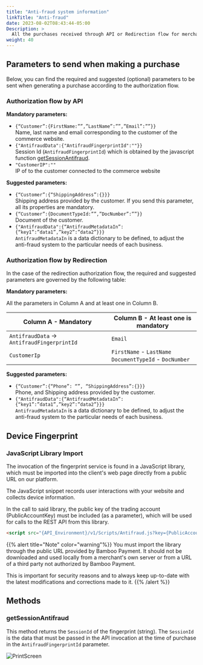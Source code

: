 ```yaml
---
title: "Anti-fraud system information"
linkTitle: "Anti-fraud"
date: 2023-08-02T08:43:44-05:00
Description: >
  All the purchases received through API or Redirection flow for merchants in the [Payments Facilitator]({{< ref "Concepts.md">}}#payfac-model) model, are evaluated by the anti-fraud system.
weight: 40
---
```




## Parameters to send when making a purchase
Below, you can find the required and suggested (optional) parameters to be sent when generating a purchase according to the authorization flow.

### Authorization flow by API

**Mandatory parameters:**

* `{“Customer”:{FirstName:””,”LastName”:””,”Email”:””}}`<br>Name, last name and email corresponding to the customer of the commerce website.
* `{"AntifraudData":{"AntifraudFingerprintId":""}}`<br>Session Id (`AntifraudFingerprintId`) which is obtained by the javascript function [getSessionAntifraud](#getsessionantifraud).
* `"CustomerIP":""`<br>IP of to the customer connected to the commerce website

**Suggested parameters:**

* `{“Customer”:{“ShippingAddress”:{}}}`<br>Shipping address provided by the customer. If you send this parameter, all its properties are mandatory.
* `{“Customer”:{DocumentTypeId:””,”DocNumber”:””}}`<br>Document of the customer.
* `{"AntifraudData":{“AntifraudMetadataIn”:{“key1”:”data1”,”key2”:”data2”}}}`<br>`AntifraudMetadataIn` is a data dictionary to be defined, to adjust the anti-fraud system to the particular needs of each business.

### Authorization flow by Redirection

In the case of the redirection authorization flow, the required and suggested parameters are governed by the following table:

**Mandatory parameters:**

All the parameters in Column A and at least one in Column B.


| Column A - Mandatory | Column B - At least one is mandatory |
|---------|----------|
| `AntifraudData` → `AntifraudFingerprintId` | `Email` |
| `CustomerIp` | `FirstName` - `LastName`<br>`DocumentTypeId` - `DocNumber` |

**Suggested parameters:**

* `{“Customer”:{“Phone”: “”, “ShippingAddress”:{}}}`<br>Phone, and Shipping address provided by the customer.
* `{"AntifraudData":{“AntifraudMetadataIn”:{“key1”:”data1”,”key2”:”data2”}}}`<br>`AntifraudMetadataIn` is a data dictionary to be defined, to adjust the anti-fraud system to the particular needs of each business.

## Device Fingerprint

### JavaScript Library Import
The invocation of the fingerprint service is found in a JavaScript library, which must be imported into the client's web page directly from a public URL on our platform.

The JavaScript snippet records user interactions with your website and collects device information. <br>

In the call to said library, the public key of the trading account (PublicAccountKey) must be included (as a parameter), which will be used for calls to the REST API from this library.

```html
<script src="{API_Environment}/v1/Scripts/Antifraud.js?key={PublicAccountKey}" type="text/javascript"></script> 
```

{{% alert title="Note" color="warning"%}}
You must import the library through the public URL provided by Bamboo Payment. It should not be downloaded and used locally from a merchant's own server or from a URL of a third party not authorized by Bamboo Payment.

This is important for security reasons and to always keep up-to-date with the latest modifications and corrections made to it.
{{% /alert %}}

## Methods

### getSessionAntifraud
This method returns the `SessionId` of the fingerprint (string). The `SessionId` is the data that must be passed in the API invocation at the time of purchase in the `AntifraudFingerprintId` parameter.

![PrintScreen](/assets/getSessionAntifraudFlow_en.png)